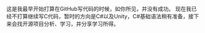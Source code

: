 这是我最早开始打算在GitHub写代码的时候，如你所见，并没有成功。
现在我已经不打算继续写C代码，暂时的方向是C#以及Unity，C#基础语法稍有准备，接下来会找开源项目分析、学习，并分享学习所得。
